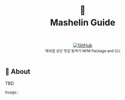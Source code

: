 <h1 align="center">
  <br />
  🍙
  <br />
  Mashelin Guide
  <sup>
    <br />
    <br />
  </sup>
</h1>

<div align="center">
    <a href="https://github.com/mash-up-kr/mashelin-guide/blob/master/LICENSE">
      <img alt="GitHub" src="https://img.shields.io/github/license/mash-up-kr/mashelin-guide">
    </a>
    <br />
    <sup>매쉬업 공인 맛집 탐색기 NPM Package and CLI</sup>
    <br />
    <br />
</div>

## 📖 About

TBD

```sh
Usage:
```
